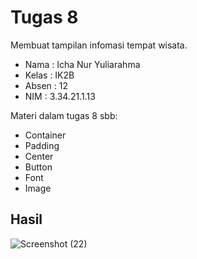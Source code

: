 # Tugas 8
Membuat tampilan infomasi tempat wisata.

- Nama  : Icha Nur Yuliarahma
- Kelas : IK2B
- Absen : 12
- NIM   : 3.34.21.1.13

Materi dalam tugas 8 sbb:
- Container
- Padding
- Center
- Button
- Font
- Image

## Hasil
![Screenshot (22)](https://user-images.githubusercontent.com/114141633/199156792-98afb797-6947-48ea-bd6a-7cd482575ef4.png)


